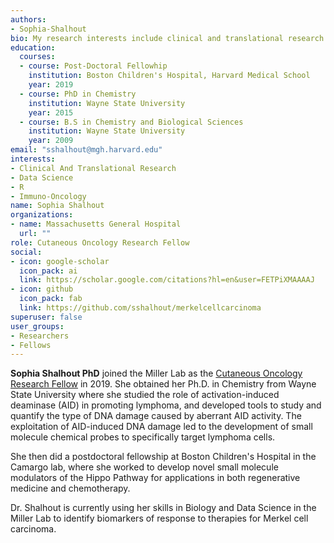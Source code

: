 ```yaml
---
authors:
- Sophia-Shalhout
bio: My research interests include clinical and translational research in advanced skin cancers.
education:
  courses:
  - course: Post-Doctoral Fellowhip
    institution: Boston Children's Hospital, Harvard Medical School
    year: 2019
  - course: PhD in Chemistry
    institution: Wayne State University
    year: 2015
  - course: B.S in Chemistry and Biological Sciences
    institution: Wayne State University
    year: 2009
email: "sshalhout@mgh.harvard.edu"
interests:
- Clinical And Translational Research
- Data Science
- R
- Immuno-Oncology
name: Sophia Shalhout
organizations:
- name: Massachusetts General Hospital
  url: ""
role: Cutaneous Oncology Research Fellow
social:
- icon: google-scholar
  icon_pack: ai
  link: https://scholar.google.com/citations?hl=en&user=FETPiXMAAAAJ
- icon: github
  icon_pack: fab
  link: https://github.com/sshalhout/merkelcellcarcinoma
superuser: false
user_groups:
- Researchers
- Fellows
---
```


**Sophia Shalhout PhD** joined the Miller Lab as the [Cutaneous Oncology Research Fellow](https://www.themillerlab.io/post/cutaneous-oncology-research-fellow/) in 2019. She obtained her Ph.D. in Chemistry from Wayne State University where she studied the role of activation-induced deaminase (AID) in promoting lymphoma, and developed tools to study and quantify the type of DNA damage caused by aberrant AID  activity. The exploitation of AID-induced DNA damage led to the development of small molecule chemical probes to specifically target lymphoma cells. 

She then did a postdoctoral fellowship at Boston Children's Hospital in the Camargo lab, where she worked to develop novel small molecule modulators of the Hippo Pathway for applications in both regenerative medicine and chemotherapy. 

Dr. Shalhout is currently using her skills in Biology and Data Science in the Miller Lab  to identify biomarkers of response to therapies for Merkel cell carcinoma.  

